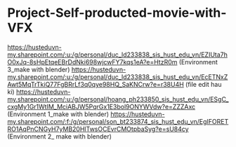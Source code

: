 # Project-Self-producted-movie-with-VFX
https://husteduvn-my.sharepoint.com/:u:/g/personal/duc_ld233838_sis_hust_edu_vn/EZIUta7hO0xJq-8sHpEtqeEBrDdNki698wjcwFY7kqs1eA?e=HtzR0m (Environment 3_make with blender)
https://husteduvn-my.sharepoint.com/:u:/g/personal/duc_ld233838_sis_hust_edu_vn/EcETNxZAwt5MqTrTkiQ77FgBRrLf3q0qye98HQ_SaKNCrw?e=r38U4H (file edit hau ki)
https://husteduvn-my.sharepoint.com/:u:/g/personal/hoang_ph233850_sis_hust_edu_vn/ESgC_cxgMy1Gr1WtIM_MciABJW5PqrGx1E3bol9ONYWVdw?e=ZZZAxc (Environment 1_make with blender) 
https://husteduvn-my.sharepoint.com/:f:/g/personal/son_bt233874_sis_hust_edu_vn/EgIFORETRO1AqPnCNGyH7yMB20HlTwsOCEvrCMOtpbaSyg?e=sU84cy (Environment 2_ make with blender)
